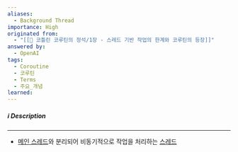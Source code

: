 ```yaml
---
aliases:
  - Background Thread
importance: High
originated from:
  - "[[📘 코틀린 코루틴의 정석/1장 - 스레드 기반 작업의 한계와 코루틴의 등장]]"
answered by:
  - OpenAI
tags:
  - Coroutine
  - 코루틴
  - Terms
  - 주요_개념
learned:
---
```

##### ℹ️ Description
---
- [메인 스레드](메인%20스레드.md)와 분리되어 비동기적으로 작업을 처리하는 [스레드](스레드.md)
